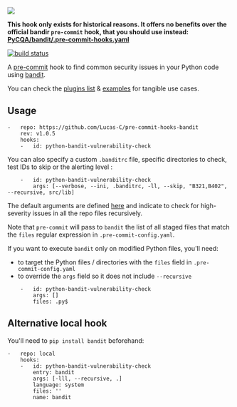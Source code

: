 ![](https://svg-banners.vercel.app/api?type=origin&text1=Deprecated&text2=Use%20the%20official%20PyCQA%2Fbandit%20hook%20instead&width=800&height=200)

**This hook only exists for historical reasons.
It offers no benefits over the official bandir `pre-commit` hook,
that you should use instead: [PyCQA/bandit/.pre-commit-hooks.yaml](https://github.com/PyCQA/bandit/blob/main/.pre-commit-hooks.yaml)**

[![build status](https://github.com/Lucas-C/pre-commit-hooks-bandit/workflows/CI/badge.svg)](https://github.com/Lucas-C/pre-commit-hooks-bandit/actions?query=branch%3Amaster)

A [pre-commit](https://pre-commit.com) hook to find common security issues in your Python code using [bandit](//pypi.python.org/pypi/bandit).

You can check the [plugins list](https://github.com/PyCQA/bandit/tree/main/bandit/plugins) & [examples](https://github.com/PyCQA/bandit/tree/main/examples) for tangible use cases.


## Usage
```
-   repo: https://github.com/Lucas-C/pre-commit-hooks-bandit
    rev: v1.0.5
    hooks:
    -   id: python-bandit-vulnerability-check
```

You can also specify a custom `.banditrc` file, specific directories to check, test IDs to skip or the alerting level :
```
    -   id: python-bandit-vulnerability-check
        args: [--verbose, --ini, .banditrc, -ll, --skip, "B321,B402", --recursive, src/lib]
```

The default arguments are defined [here](https://github.com/Lucas-C/pre-commit-hooks-bandit/blob/master/hooks.yaml#L6) and indicate to check for high-severity issues in all the repo files recursively.

Note that `pre-commit` will pass to `bandit` the list of all staged files that match the `files` regular expression in `.pre-commit-config.yaml`.

If you want to execute `bandit` only on modified Python files, you'll need:

- to target the Python files / directories with the `files` field in `.pre-commit-config.yaml`
- to override the `args` field so it does not include `--recursive`

```
    -   id: python-bandit-vulnerability-check
        args: []
        files: .py$
```


## Alternative local hook
You'll need to `pip install bandit` beforehand:
```
-   repo: local
    hooks:
    -   id: python-bandit-vulnerability-check
        entry: bandit
        args: [-lll, --recursive, .]
        language: system
        files: ''
        name: bandit
```
